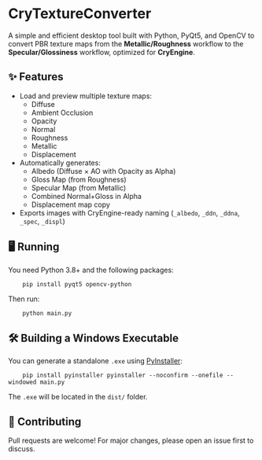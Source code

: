 # CryTextureConverter

A simple and efficient desktop tool built with Python, PyQt5, and OpenCV to convert PBR texture maps from the **Metallic/Roughness** workflow to the **Specular/Glossiness** workflow, optimized for **CryEngine**.

## ✨ Features

- Load and preview multiple texture maps:
  - Diffuse
  - Ambient Occlusion
  - Opacity
  - Normal
  - Roughness
  - Metallic
  - Displacement
- Automatically generates:
  - Albedo (Diffuse × AO with Opacity as Alpha)
  - Gloss Map (from Roughness)
  - Specular Map (from Metallic)
  - Combined Normal+Gloss in Alpha
  - Displacement map copy
- Exports images with CryEngine-ready naming (`_albedo`, `_ddn`, `_ddna`, `_spec`, `_displ`)

## 🖥️ Running

You need Python 3.8+ and the following packages:

```
    pip install pyqt5 opencv-python
```

Then run:

```
    python main.py
```

## 🛠️ Building a Windows Executable

You can generate a standalone `.exe` using [PyInstaller](https://pyinstaller.org):

```
    pip install pyinstaller pyinstaller --noconfirm --onefile --windowed main.py
```
The `.exe` will be located in the `dist/` folder.


## 🤝 Contributing

Pull requests are welcome! For major changes, please open an issue first to discuss.